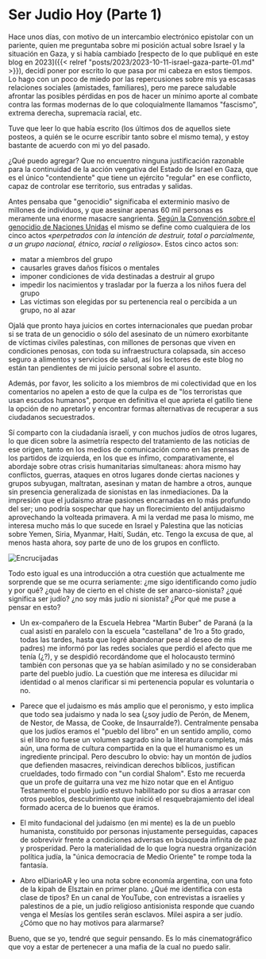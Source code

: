 # Ser Judio Hoy (Parte 1)


Hace unos días, con motivo de un intercambio electrónico epistolar con
un pariente, quien me preguntaba sobre mi posición actual sobre Israel
y la situación en Gaza, y si había cambiado [respecto de lo que
publiqué en este blog en 2023]({{< relref
"posts/2023/2023-10-11-israel-gaza-parte-01.md" >}}), decidí poner por
escrito lo que pasa por mi cabeza en estos tiempos. Lo hago con un
poco de miedo por las repercusiones sobre mis ya escasas relaciones
sociales (amistades, familiares), pero me parece saludable afrontar
las posibles pérdidas en pos de hacer un mínimo aporte al combate
contra las formas modernas de lo que coloquialmente llamamos
"fascismo", extrema derecha, supremacía racial, etc.

Tuve que leer lo que había escrito (los últimos dos de aquellos siete
posteos, a quién se le ocurre escribir tanto sobre el mismo tema), y
estoy bastante de acuerdo con mi yo del pasado.

¿Qué puedo agregar? Que no encuentro ninguna justificación razonable
para la continuidad de la acción vengativa del Estado de Israel en
Gaza, que es el único "contendiente" que tiene un ejército "regular"
en ese conflicto, capaz de controlar ese territorio, sus entradas y
salidas.

Antes pensaba que "genocidio" significaba el exterminio masivo de
millones de individuos, y que asesinar apenas 60 mil personas es
meramente una enorme masacre sangrienta. [Según la Convención sobre el
genocidio de Naciones Unidas](https://es.wikipedia.org/wiki/Genocidio)
el mismo se define como cualquiera de los cinco actos «*perpetrados
con la intención de destruir, total o parcialmente, a un grupo
nacional, étnico, racial o religioso*». Estos cinco actos son:

+ matar a miembros del grupo
+ causarles graves daños físicos o mentales
+ imponer condiciones de vida destinadas a destruir al grupo
+ impedir los nacimientos y trasladar por la fuerza a los niños fuera
  del grupo 
+ Las víctimas son elegidas por su pertenencia real o percibida a un
  grupo, no al azar

Ojalá que pronto haya juicios en cortes internacionales que puedan
probar si se trata de un genocidio o sólo del asesinato de un número
exorbitante de víctimas civiles palestinas, con millones de personas
que viven en condiciones penosas, con toda su infraestructura
colapsada, sin acceso seguro a alimentos y servicios de salud, así los
lectores de este blog no están tan pendientes de mi juicio personal
sobre el asunto.

Además, por favor, les solicito a los miembros de mi colectividad que
en los comentarios no apelen a esto de que la culpa es de "los
terroristas que usan escudos humanos", porque en definitiva el que
aprieta el gatillo tiene la opción de no apretarlo y encontrar formas
alternativas de recuperar a sus ciudadanos secuestrados.

Sí comparto con la ciudadanía israelí, y con muchos judíos de otros
lugares, lo que dicen sobre la asimetría respecto del tratamiento de
las noticias de ese origen, tanto en los medios de comunicación como
en las prensas de los partidos de izquierda, en los que es ínfimo,
comparativamente, el abordaje sobre otras crisis humanitarias
simultaneas: ahora mismo hay conflictos, guerras, ataques en otros
lugares donde ciertas naciones y grupos subyugan, maltratan, asesinan
y matan de hambre a otros, aunque sin presencia generalizada de
sionistas en las inmediaciones. Da la impresión que el judaismo atrae
pasiones encarnadas en lo más profundo del ser; uno podría sospechar
que hay un florecimiento del antijudaismo aprovechando la volteada
primavera. A mi la verdad me pasa lo mismo, me interesa mucho más lo
que sucede en Israel y Palestina que las noticias sobre Yemen, Siria,
Myanmar, Haití, Sudán, etc. Tengo la excusa de que, al menos hasta
ahora, soy parte de uno de los grupos en conflicto.

![Encrucijadas](https://live.staticflickr.com/65535/54708736675_6faa897a1b_b.jpg)

Todo esto igual es una introducción a otra cuestión que actualmente me
sorprende que se me ocurra seriamente: ¿me sigo identificando como
judío y por qué? ¿qué hay de cierto en el chiste de ser
anarco-sionista? ¿qué significa ser judío? ¿no soy más judío ni
sionista? ¿Por qué me puse a pensar en esto?

+ Un ex-compañero de la Escuela Hebrea "Martin Buber" de Paraná (a la
  cual asistí en paralelo con la escuela "castellana" de 1ro a 5to
  grado, todas las tardes, hasta que logré abandonar pese al deseo de
  mis padres) me informó por las redes sociales que perdió el afecto
  que me tenía (¿?), y se despidió recordándome que el holocausto
  terminó también con personas que ya se habían asimilado y no se
  consideraban parte del pueblo judío. La cuestión que me interesa es
  dilucidar mi identidad o al menos clarificar si mi pertenencia
  popular es voluntaria o no.
  
+ Parece que el judaismo es más amplio que el peronismo, y esto
  implica que todo sea judaismo y nada lo sea (¿soy judío de Perón, de
  Menem, de Nestor, de Massa, de Cooke, de Insaurralde?). Centralmente
  pensaba que los judíos eramos el "pueblo del libro" en un sentido
  amplio, como si el libro no fuese un volumen sagrado sino la
  literatura completa, más aún, una forma de cultura compartida en la
  que el humanismo es un ingrediente principal. Pero descubro lo
  obvio: hay un montón de judíos que defienden masacres, reivindican
  derechos bíblicos, justifican crueldades, todo firmado con "un
  cordial Shalom". Esto me recuerda que un profe de guitarra una vez
  me hizo notar que en el Antiguo Testamento el pueblo judío estuvo
  habilitado por su dios a arrasar con otros pueblos, descubrimiento
  que inició el resquebrajamiento del ideal formado acerca de lo
  buenos que éramos.

+ El mito fundacional del judaismo (en mi mente) es la de un pueblo
  humanista, constituido por personas injustamente perseguidas,
  capaces de sobrevivir frente a condiciones adversas en búsqueda
  infinita de paz y prosperidad. Pero la materialidad de lo que logra
  nuestra organización política judía, la "única democracia de Medio
  Oriente" te rompe toda la fantasía.

+ Abro elDiarioAR y leo una nota sobre economía argentina, con una
  foto de la kipah de Elsztain en primer plano. ¿Qué me identifica con
  esta clase de tipos? En un canal de YouTube, con entrevistas a
  israelíes y palestinos de a pie, un judío religioso antisionista
  responde que cuando venga el Mesías los gentiles serán
  esclavos. Milei aspira a ser judío. ¿Cómo que no hay motivos para
  alarmarse?

Bueno, que se yo, tendré que seguir pensando. Es lo más
cinematográfico que voy a estar de pertenecer a una mafia de la cual
no puedo salir.

